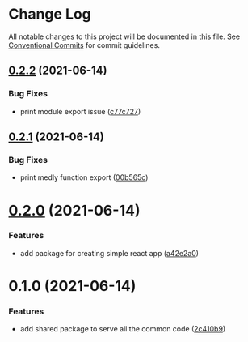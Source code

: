 # Change Log

All notable changes to this project will be documented in this file.
See [Conventional Commits](https://conventionalcommits.org) for commit guidelines.

## [0.2.2](https://github.com/medly/starter/compare/@medly/starter-shared@0.2.1...@medly/starter-shared@0.2.2) (2021-06-14)


### Bug Fixes

* print module export issue ([c77c727](https://github.com/medly/starter/commit/c77c727878a810e7045803662d220ff666ca0dfb))





## [0.2.1](https://github.com/medly/starter/compare/@medly/starter-shared@0.2.0...@medly/starter-shared@0.2.1) (2021-06-14)


### Bug Fixes

* print medly function export ([00b565c](https://github.com/medly/starter/commit/00b565cecde77535bee68e275d4ebaf693b33494))





# [0.2.0](https://github.com/medly/starter/compare/@medly/starter-shared@0.1.0...@medly/starter-shared@0.2.0) (2021-06-14)


### Features

* add package for creating simple react app ([a42e2a0](https://github.com/medly/starter/commit/a42e2a07a81ebb0f57618022ef915034b08f0a73))





# 0.1.0 (2021-06-14)


### Features

* add shared package to serve all the common code ([2c410b9](https://github.com/medly/starter/commit/2c410b9cb07e4c51b16d26fbf407fac662651f2c))
